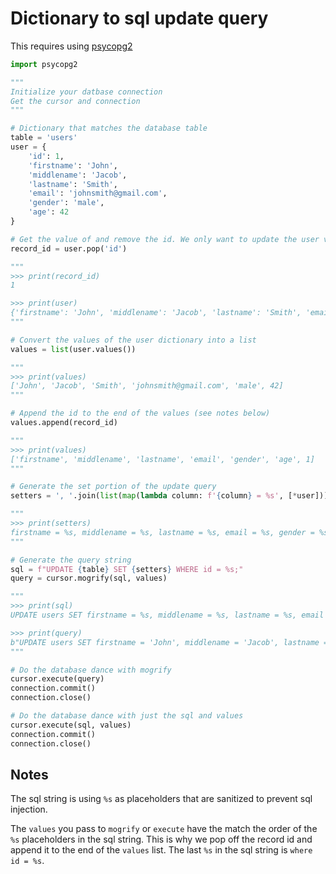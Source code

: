 # Dictionary to sql update query

This requires using [psycopg2](https://github.com/psycopg/psycopg2)

```python
import psycopg2

"""
Initialize your datbase connection
Get the cursor and connection
"""

# Dictionary that matches the database table
table = 'users'
user = {
    'id': 1,
    'firstname': 'John',
    'middlename': 'Jacob',
    'lastname': 'Smith',
    'email': 'johnsmith@gmail.com',
    'gender': 'male',
    'age': 42
}

# Get the value of and remove the id. We only want to update the user values
record_id = user.pop('id')

"""
>>> print(record_id)
1

>>> print(user)
{'firstname': 'John', 'middlename': 'Jacob', 'lastname': 'Smith', 'email': 'johnsmith@gmail.com', 'gender': 'male', 'age': 42}
"""

# Convert the values of the user dictionary into a list
values = list(user.values())

"""
>>> print(values)
['John', 'Jacob', 'Smith', 'johnsmith@gmail.com', 'male', 42]
"""

# Append the id to the end of the values (see notes below)
values.append(record_id)

"""
>>> print(values)
['firstname', 'middlename', 'lastname', 'email', 'gender', 'age', 1]
"""

# Generate the set portion of the update query
setters = ', '.join(list(map(lambda column: f'{column} = %s', [*user])))

"""
>>> print(setters)
firstname = %s, middlename = %s, lastname = %s, email = %s, gender = %s, age = %s
"""

# Generate the query string
sql = f"UPDATE {table} SET {setters} WHERE id = %s;"
query = cursor.mogrify(sql, values)

"""
>>> print(sql)
UPDATE users SET firstname = %s, middlename = %s, lastname = %s, email = %s, gender = %s, age = %s WHERE id = %s;

>>> print(query)
b"UPDATE users SET firstname = 'John', middlename = 'Jacob', lastname = 'Smith', email = 'johnsmith@gmail.com', gender = 'male', age = 42 WHERE id = 1;"
"""

# Do the database dance with mogrify
cursor.execute(query)
connection.commit()
connection.close()

# Do the database dance with just the sql and values
cursor.execute(sql, values)
connection.commit()
connection.close()
```

## Notes

The sql string is using `%s` as placeholders that are sanitized to prevent sql injection.

The `values` you pass to `mogrify` or `execute` have the match the order of the `%s` placeholders in the sql string. This is why we pop off the record id and append it to the end of the `values` list. The last `%s` in the sql string is `where id = %s`.